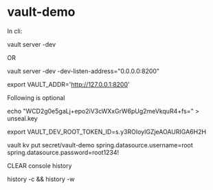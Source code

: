 # vault-demo
In cli:

vault server -dev

OR 

vault server -dev -dev-listen-address="0.0.0.0:8200"



export VAULT_ADDR='http://127.0.0.1:8200'



Following is optional

echo "WCD2g0e5gaLj+epo2iV3cWXxGrW6pUg2meVkquR4+fs=" > unseal.key

export VAULT_DEV_ROOT_TOKEN_ID=s.y3ROIoylGZjeAOAURIGA6H2H

vault kv put secret/vault-demo spring.datasource.username=root spring.datasource.password=root1234!

CLEAR console history

history -c && history -w

